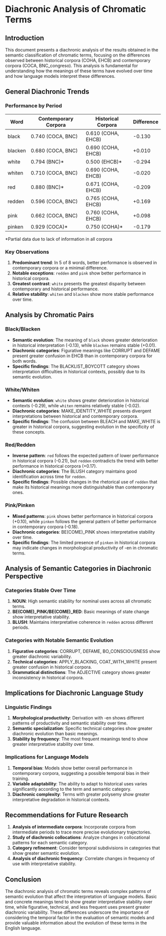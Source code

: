 # Diachronic Analysis of Chromatic Terms

## Introduction

This document presents a diachronic analysis of the results obtained in the semantic classification of chromatic terms, focusing on the differences observed between historical corpora (COHA, EHCB) and contemporary corpora (COCA, BNC_congreso). This analysis is fundamental for understanding how the meanings of these terms have evolved over time and how language models interpret these differences.

## General Diachronic Trends

### Performance by Period

| Word    | Contemporary Corpora | Historical Corpora | Difference |
|---------|----------------------|-------------------|------------|
| black   | 0.740 (COCA, BNC)    | 0.610 (COHA, EHCB)| -0.130     |
| blacken | 0.680 (COCA, BNC)    | 0.690 (COHA, EHCB)| +0.010     |
| white   | 0.794 (BNC)*         | 0.500 (EHCB)*     | -0.294     |
| whiten  | 0.710 (COCA, BNC)    | 0.690 (COHA, EHCB)| -0.020     |
| red     | 0.880 (BNC)*         | 0.671 (COHA, EHCB)| -0.209     |
| redden  | 0.596 (COCA, BNC)    | 0.765 (COHA, EHCB)| +0.169     |
| pink    | 0.662 (COCA, BNC)    | 0.760 (COHA, EHCB)| +0.098     |
| pinken  | 0.929 (COCA)*        | 0.750 (COHA)*     | -0.179     |

*Partial data due to lack of information in all corpora

### Key Observations

1. **Predominant trend**: In 5 of 8 words, better performance is observed in contemporary corpora or a minimal difference.
2. **Notable exceptions**: `redden` and `pink` show better performance in historical corpora.
3. **Greatest contrast**: `white` presents the greatest disparity between contemporary and historical performance.
4. **Relative stability**: `whiten` and `blacken` show more stable performance over time.

## Analysis by Chromatic Pairs

### Black/Blacken

- **Semantic evolution**: The meaning of `black` shows greater deterioration in historical interpretation (-0.13), while `blacken` remains stable (+0.01).
- **Diachronic categories**: Figurative meanings like CORRUPT and DEFAME present greater confusion in EHCB than in contemporary corpora for both words.
- **Specific findings**: The BLACKLIST_BOYCOTT category shows interpretation difficulties in historical contexts, possibly due to its semantic evolution.

### White/Whiten

- **Semantic evolution**: `white` shows greater deterioration in historical contexts (-0.29), while `whiten` remains relatively stable (-0.02).
- **Diachronic categories**: MAKE_IDENTITY_WHITE presents divergent interpretations between historical and contemporary corpora.
- **Specific findings**: The confusion between BLEACH and MAKE_WHITE is greater in historical corpora, suggesting evolution in the specificity of these concepts.

### Red/Redden

- **Inverse pattern**: `red` follows the expected pattern of lower performance in historical corpora (-0.21), but `redden` contradicts the trend with better performance in historical corpora (+0.17).
- **Diachronic categories**: The BLUSH category maintains good identification across time for `redden`.
- **Specific findings**: Possible changes in the rhetorical use of `redden` that make its historical meanings more distinguishable than contemporary ones.

### Pink/Pinken

- **Mixed patterns**: `pink` shows better performance in historical corpora (+0.10), while `pinken` follows the general pattern of better performance in contemporary corpora (-0.18).
- **Diachronic categories**: BE(COME)_PINK shows interpretative stability over time.
- **Specific findings**: The limited presence of `pinken` in historical corpora may indicate changes in morphological productivity of -en in chromatic terms.

## Analysis of Semantic Categories in Diachronic Perspective

### Categories Stable Over Time

1. **NOUN**: High semantic stability for nominal uses across all chromatic terms.
2. **BE(COME)_PINK/BE(COME)_RED**: Basic meanings of state change show interpretative stability.
3. **BLUSH**: Maintains interpretative coherence in `redden` across different periods.

### Categories with Notable Semantic Evolution

1. **Figurative categories**: CORRUPT, DEFAME, BO_CONSCIOUSNESS show greater diachronic variability.
2. **Technical categories**: APPLY_BLACKING, COAT_WITH_WHITE present greater confusion in historical corpora.
3. **Grammatical distinctions**: The ADJECTIVE category shows greater inconsistency in historical corpora.

## Implications for Diachronic Language Study

### Linguistic Findings

1. **Morphological productivity**: Derivation with -en shows different patterns of productivity and semantic stability over time.
2. **Semantic specialization**: Specific technical categories show greater diachronic evolution than basic meanings.
3. **Stability by frequency**: The most frequent meanings tend to show greater interpretative stability over time.

### Implications for Language Models

1. **Temporal bias**: Models show better overall performance in contemporary corpora, suggesting a possible temporal bias in their training.
2. **Variable adaptability**: The ability to adapt to historical uses varies significantly according to the term and semantic category.
3. **Diachronic complexity**: Terms with greater polysemy show greater interpretative degradation in historical contexts.

## Recommendations for Future Research

1. **Analysis of intermediate corpora**: Incorporate corpora from intermediate periods to trace more precise evolutionary trajectories.
2. **Study of diachronic collocations**: Analyze changes in collocational patterns for each semantic category.
3. **Category refinement**: Consider temporal subdivisions in categories that show greater semantic evolution.
4. **Analysis of diachronic frequency**: Correlate changes in frequency of use with interpretative stability.

## Conclusion

The diachronic analysis of chromatic terms reveals complex patterns of semantic evolution that affect the interpretation of language models. Basic and concrete meanings tend to show greater interpretative stability over time, while figurative, technical, and less frequent uses present greater diachronic variability. These differences underscore the importance of considering the temporal factor in the evaluation of semantic models and provide valuable information about the evolution of these terms in the English language. 